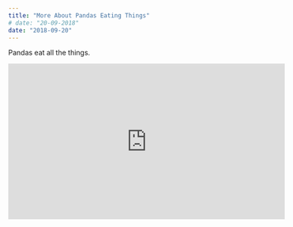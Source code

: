 ```yaml
---
title: "More About Pandas Eating Things"
# date: "20-09-2018"
date: "2018-09-20"
---
```


Pandas eat all the things.

<iframe width="560" height="315" src="https://www.youtube.com/embed/4n0xNbfJLR8" frameborder="0" allowfullscreen></iframe>